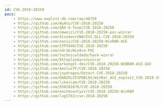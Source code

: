 ```yaml
---
id: CVE-2018-20250
pocs: 
    - https://www.exploit-db.com/raw/46756
    - https://github.com/WyAtu/CVE-2018-20250
    - https://github.com/QAX-A-Team/CVE-2018-20250
    - https://github.com/nmweizi/CVE-2018-20250-poc-winrar
    - https://github.com/blunden/UNACEV2.DLL-CVE-2018-20250
    - https://github.com/easis/CVE-2018-20250-WinRAR-ACE
    - https://github.com/STP5940/CVE-2018-20250
    - https://github.com/n4r1b/WinAce-POC
    - https://github.com/technicaldada/hack-winrar
    - https://github.com/Ektoplasma/ezwinrar
    - https://github.com/arkangel-dev/CVE-2018-20250-WINRAR-ACE-GUI
    - https://github.com/AeolusTF/CVE-2018-20250
    - https://github.com/joydragon/Detect-CVE-2018-20250
    - https://github.com/DANIELVISPOBLOG/WinRar_ACE_exploit_CVE-2018-20250
    - https://github.com/likescam/CVE-2018-20250
    - https://github.com/930201676/CVE-2018-20250
    - https://github.com/eastmountyxz/CVE-2018-20250-WinRAR
    - https://github.com/lxg5763/cve-2018-20250
---
```

